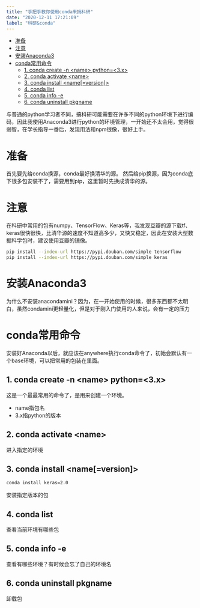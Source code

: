 ```yaml
---
title: "手把手教你使用conda来搞科研"
date: "2020-12-11 17:21:09"
label: "科研&conda"
---
```


- [准备](#准备)
- [注意](#注意)
- [安装Anaconda3](#安装anaconda3)
- [conda常用命令](#conda常用命令)
  - [1. conda create -n \<name> python=<3.x>](#1-conda-create--n-name-python3x)
  - [2. conda activate <name\>](#2-conda-activate-name)
  - [3. conda install <name[=version]>](#3-conda-install-nameversion)
  - [4. conda list](#4-conda-list)
  - [5. conda info -e](#5-conda-info--e)
  - [6. conda uninstall pkgname](#6-conda-uninstall-pkgname)

与普通的python学习者不同，搞科研可能需要在许多不同的python环境下进行编码，因此我使用Anaconda3进行python的环境管理，一开始还不太会用，觉得很弱智，在学长指导一番后，发现用法和npm很像，很好上手。

# 准备
首先要先给conda换源，conda最好换清华的源。
然后给pip换源，因为conda底下很多包安装不了，需要用到pip，这里暂时先换成清华的源。

# 注意

在科研中常用的包有numpy、TensorFlow、Keras等，我发现豆瓣的源下载tf、keras很快很快，比清华源的速度不知道高多少，又快又稳定，因此在安装大型数据科学包时，建议使用豆瓣的镜像。

```bash
pip install --index-url https://pypi.douban.com/simple tensorflow
pip install --index-url https://pypi.douban.com/simple keras
```


# 安装Anaconda3
为什么不安装anacondamini？因为，在一开始使用的时候，很多东西都不太明白，虽然condamini更轻量化，但是对于刚入门使用的人来说，会有一定的压力

# conda常用命令
安装好Anaconda以后，就应该在anywhere执行conda命令了，初始会默认有一个base环境，可以把常用的包装在里面。

## 1. conda create -n \<name> python=<3.x>
这是一个最最常用的命令了，是用来创建一个环境。

- name指包名
- 3.x指python的版本

## 2. conda activate <name\>
进入指定的环境

## 3. conda install <name[=version]>
```bash
conda install keras=2.0
```
安装指定版本的包

## 4. conda list
查看当前环境有哪些包

## 5. conda info -e
查看有哪些环境？有时候会忘了自己的环境名

## 6. conda uninstall pkgname
卸载包